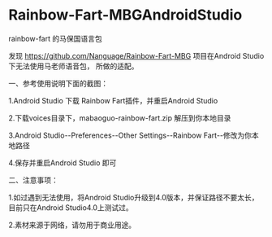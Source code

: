 # Rainbow-Fart-MBGAndroidStudio
rainbow-fart 的马保国语言包

发现 https://github.com/Nanguage/Rainbow-Fart-MBG 项目在Android Studio下无法使用马老师语音包，
所做的适配。

一、参考使用说明下面的截图：

1.Android Studio 下载 Rainbow Fart插件，并重启Android Studio

2.下载voices目录下，mabaoguo-rainbow-fart.zip 解压到你本地目录

3.Android Studio--Preferences--Other Settings--Rainbow Fart--修改为你本地路径

4.保存并重启Android Studio 即可

二、注意事项：

1.如过遇到无法使用，将Android Studio升级到4.0版本，并保证路径不要太长，目前只在Android Studio4.0上测试过。

2.素材来源于网络，请勿用于商业用途。 
